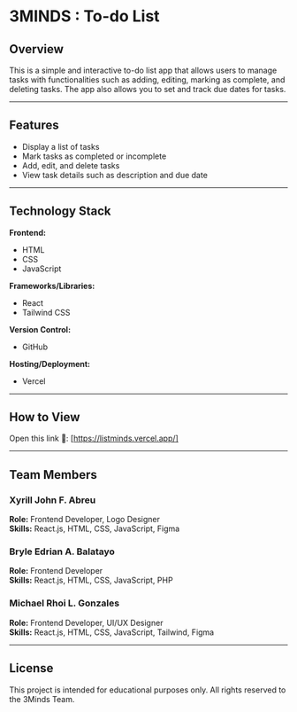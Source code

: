 # 3MINDS : To-do List

## Overview
This is a simple and interactive to-do list app that allows users to manage tasks with functionalities such as adding, editing, marking as complete, and deleting tasks. The app also allows you to set and track due dates for tasks.

---

## Features
- Display a list of tasks
- Mark tasks as completed or incomplete
- Add, edit, and delete tasks
- View task details such as description and due date

---

## Technology Stack

**Frontend:**  
- HTML  
- CSS  
- JavaScript  

**Frameworks/Libraries:**  
- React  
- Tailwind CSS  

**Version Control:**  
- GitHub  

**Hosting/Deployment:**  
- Vercel

---

## How to View

Open this link 🔗: 
[https://listminds.vercel.app/]

---

## Team Members

### Xyrill John F. Abreu
**Role:** Frontend Developer, Logo Designer  
**Skills:** React.js, HTML, CSS, JavaScript, Figma

### Bryle Edrian A. Balatayo  
**Role:** Frontend Developer  
**Skills:** React.js, HTML, CSS, JavaScript, PHP

### Michael Rhoi L. Gonzales  
**Role:** Frontend Developer, UI/UX Designer  
**Skills:** React.js, HTML, CSS, JavaScript, Tailwind, Figma

---

## License

This project is intended for educational purposes only.
All rights reserved to the 3Minds Team.
